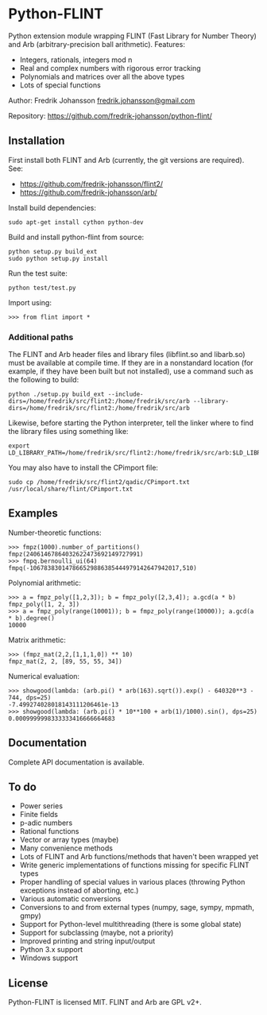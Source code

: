 Python-FLINT
============

Python extension module wrapping FLINT (Fast Library for Number Theory)
and Arb (arbitrary-precision ball arithmetic). Features:

* Integers, rationals, integers mod n
* Real and complex numbers with rigorous error tracking
* Polynomials and matrices over all the above types
* Lots of special functions

Author: Fredrik Johansson <fredrik.johansson@gmail.com>

Repository: https://github.com/fredrik-johansson/python-flint/

Installation
------------

First install both FLINT and Arb (currently, the git versions are required).
See:

* https://github.com/fredrik-johansson/flint2/
* https://github.com/fredrik-johansson/arb/

Install build dependencies:

    sudo apt-get install cython python-dev

Build and install python-flint from source:

    python setup.py build_ext
    sudo python setup.py install

Run the test suite:

    python test/test.py

Import using:

    >>> from flint import *

### Additional paths

The FLINT and Arb header files and library files (libflint.so and libarb.so)
must be available at compile time. If they are in a nonstandard location
(for example, if they have been built but not installed),
use a command such as the following to build:

    python ./setup.py build_ext --include-dirs=/home/fredrik/src/flint2:/home/fredrik/src/arb --library-dirs=/home/fredrik/src/flint2:/home/fredrik/src/arb

Likewise, before starting the Python interpreter, tell the linker
where to find the library files using something like:

    export LD_LIBRARY_PATH=/home/fredrik/src/flint2:/home/fredrik/src/arb:$LD_LIBRARY_PATH

You may also have to install the CPimport file:

    sudo cp /home/fredrik/src/flint2/qadic/CPimport.txt /usr/local/share/flint/CPimport.txt

Examples
-------------------------------------

Number-theoretic functions:

    >>> fmpz(1000).number_of_partitions()
    fmpz(24061467864032622473692149727991)
    >>> fmpq.bernoulli_ui(64)
    fmpq(-106783830147866529886385444979142647942017,510)

Polynomial arithmetic:

    >>> a = fmpz_poly([1,2,3]); b = fmpz_poly([2,3,4]); a.gcd(a * b)
    fmpz_poly([1, 2, 3])
    >>> a = fmpz_poly(range(10001)); b = fmpz_poly(range(10000)); a.gcd(a * b).degree()
    10000

Matrix arithmetic:

    >>> (fmpz_mat(2,2,[1,1,1,0]) ** 10)
    fmpz_mat(2, 2, [89, 55, 55, 34])

Numerical evaluation:

    >>> showgood(lambda: (arb.pi() * arb(163).sqrt()).exp() - 640320**3 - 744, dps=25)
    -7.499274028018143111206461e-13
    >>> showgood(lambda: (arb.pi() * 10**100 + arb(1)/1000).sin(), dps=25)
    0.0009999998333333416666664683


Documentation
-------------------------------------

Complete API documentation is available.

To do
-------------------------------------

* Power series
* Finite fields
* p-adic numbers
* Rational functions
* Vector or array types (maybe)
* Many convenience methods
* Lots of FLINT and Arb functions/methods that haven't been wrapped yet
* Write generic implementations of functions missing for specific FLINT types
* Proper handling of special values in various places (throwing Python exceptions instead of aborting, etc.)
* Various automatic conversions
* Conversions to and from external types (numpy, sage, sympy, mpmath, gmpy)
* Support for Python-level multithreading (there is some global state)
* Support for subclassing (maybe, not a priority)
* Improved printing and string input/output
* Python 3.x support
* Windows support

License
------------

Python-FLINT is licensed MIT. FLINT and Arb are GPL v2+.

